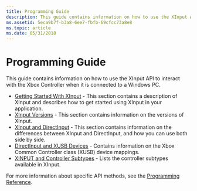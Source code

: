 ```yaml
---
title: Programming Guide
description: This guide contains information on how to use the XInput API to interact with the Xbox Controller when it is connected to a Windows PC.
ms.assetid: 5eca9b7f-b3a8-6ee7-fbfb-69cfcc73a8e8
ms.topic: article
ms.date: 05/31/2018
---
```


# Programming Guide

This guide contains information on how to use the XInput API to interact with the Xbox Controller when it is connected to a Windows PC.

- [Getting Started With XInput](getting-started-with-xinput.md) - This section contains a description of XInput and describes how to get started using XInput in your application.
- [XInput Versions](xinput-versions.md) - This section contains information on the versions of XInput.
- [XInput and DirectInput](xinput-and-directinput.md) - This section contains information on the differences between XInput and DirectInput, and how you can use both side by side.
- [DirectInput and XUSB Devices](directinput-and-xusb-devices.md) - Contains information on the Xbox Common Controller class (XUSB) device mappings.
- [XINPUT and Controller Subtypes](xinput-and-controller-subtypes.md) - Lists the controller subtypes available in XInput.

For more information about specific API methods, see the [Programming Reference](programming-reference.md).
